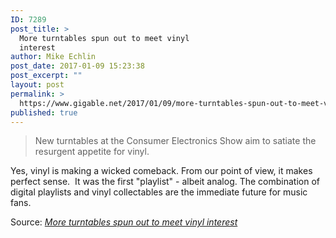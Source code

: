 ```yaml
---
ID: 7289
post_title: >
  More turntables spun out to meet vinyl
  interest
author: Mike Echlin
post_date: 2017-01-09 15:23:38
post_excerpt: ""
layout: post
permalink: >
  https://www.gigable.net/2017/01/09/more-turntables-spun-out-to-meet-vinyl-interest/
published: true
---
```

<blockquote><a href="http://www.usatoday.com/story/tech/talkingtech/2017/01/08/more-turntables-spun-out-meet-vinyl-interest/96321874/"><img class="alignnone size-full" src="http://www.gannett-cdn.com/-mm-/d2d721984488983d82bd401562811451c0e8ec40/c=0-61-1200-739&amp;r=x329&amp;c=580x326/local/-/media/2017/01/08/USATODAY/USATODAY/636194922739557867-2016-Marley-StirItUp-Front.jpg" alt="" /></a>New turntables at the Consumer Electronics Show aim to satiate the resurgent appetite for vinyl.</blockquote>
Yes, vinyl is making a wicked comeback. From our point of view, it makes perfect sense.  It was the first "playlist" - albeit analog. The combination of digital playlists and vinyl collectables are the immediate future for music fans.

Source: <em><a href="http://www.usatoday.com/story/tech/talkingtech/2017/01/08/more-turntables-spun-out-meet-vinyl-interest/96321874/">More turntables spun out to meet vinyl interest</a></em>